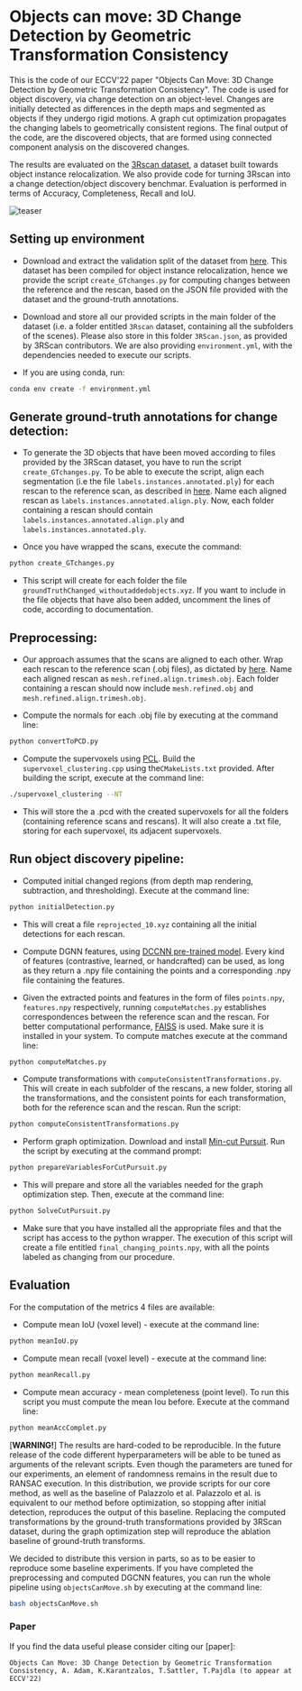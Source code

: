 # Objects can move: 3D Change Detection by Geometric Transformation Consistency

This is the code of our ECCV'22 paper "Objects Can Move: 3D Change Detection by Geometric Transformation Consistency". The code is used for object discovery, via change detection on an object-level. Changes are initially detected as differences in the depth maps and segmented as objects if they undergo rigid motions. A graph cut optimization propagates the changing labels to geometrically consistent regions. The final output of the code, are the discovered objects, that are formed using connected component analysis on the discovered changes.

The results are evaluated on the [3Rscan dataset](https://arxiv.org/pdf/1908.06109.pdf), a dataset built towards object instance relocalization. We also provide code for turning 3Rscan into a change detection/object discovery benchmar. Evaluation is performed in terms of Accuracy, Completeness, Recall and IoU.

![teaser](data/img/teaser.png)




## Setting up environment
* Download and extract the validation split of the dataset from [here](https://waldjohannau.github.io/RIO/). This dataset has been compiled for object instance relocalization, hence we provide the script `create_GTchanges.py` for computing changes between the reference and the rescan, based on the JSON file provided with the dataset and the ground-truth annotations.

* Download and store all our provided scripts in the main folder of the dataset (i.e. a folder entitled `3Rscan` dataset, containing all the subfolders of the scenes). Please also store in this folder `3RScan.json`, as provided by 3RScan contributors. We are also providing `environment.yml`, with the dependencies needed to execute our scripts.

* If you are using conda, run:
``` bash
conda env create -f environment.yml
```

## Generate ground-truth annotations for change detection:

* To generate the 3D objects that have been moved according to files provided by the 3RScan dataset, you have to run the script `create_GTchanges.py`. To be able to execute the script, align each segmentation (i.e the file `labels.instances.annotated.ply`) for each rescan to the reference scan, as described in [here](https://waldjohannau.github.io/RIO/). Name each aligned rescan as `labels.instances.annotated.align.ply`. Now, each folder containing a rescan should contain `labels.instances.annotated.align.ply` and `labels.instances.annotated.ply`.

* Once you have wrapped the scans, execute the command:
```bash
python create_GTchanges.py
```

* This script  will create for each folder the file `groundTruthChanged_withoutaddedobjects.xyz`. If you want to include in the file objects that have also been added, uncomment the lines of code, according to documentation.

## Preprocessing:


* Our approach assumes that the scans are aligned to each other. Wrap each rescan to the reference scan (.obj files), as dictated by [here](https://waldjohannau.github.io/RIO/). Name each aligned rescan as `mesh.refined.align.trimesh.obj`. Each folder containing a rescan should now include `mesh.refined.obj` and `mesh.refined.align.trimesh.obj`.


* Compute the normals for each .obj file by executing at the command line:
```bash
python convertToPCD.py
```

* Compute the supervoxels using [PCL](https://pointclouds.org/documentation/tutorials/supervoxel_clustering.html). Build the `supervoxel_clustering.cpp` using the`CMakeLists.txt` provided. After building the script, execute at the command line:
```bash
./supervoxel_clustering --NT
```

 * This will store the a .pcd with the created supervoxels for all the folders (containing reference scans and rescans). It will also create a .txt file, storing for each supervoxel, its adjacent supervoxels.


## Run object discovery pipeline:

* Computed initial changed regions (from depth map rendering, subtraction, and thresholding). Execute at the command line:
```bash
python initialDetection.py
```
* This will creat a file `reprojected_10.xyz`  containing all the initial detections for each rescan.


* Compute DGNN features, using [DCCNN pre-trained model]( https://github.com/AnTao97/dgcnn.pytorch).  Every kind of features (contrastive, learned, or handcrafted) can be used, as long as they return a .npy file containing the points and a corresponding .npy file containing the features.



* Given the extracted points and features in the form of files `points.npy`, `features.npy` respectively, running `computeMatches.py` establishes correspondences between the reference scan and the rescan. For better computational performance, [FAISS](https://github.com/facebookresearch/faiss) is used. Make sure it is installed in your system. To compute matches execute at the command line:
```bash
python computeMatches.py
```
* Compute transformations with `computeConsistentTransformations.py`. This will create in each subfolder of the rescans, a new folder, storing all the transformations, and the consistent points for each transformation, both for the reference scan and the rescan. Run the script:
 ```bash
 python computeConsistentTransformations.py
```

* Perform graph optimization.  Download and install [Min-cut Pursuit](https://gitlab.com/1a7r0ch3/parallel-cut-pursuit).
Run the script by executing at the command prompt:
 ```bash
python prepareVariablesForCutPursuit.py
```
* This will prepare and store all the variables needed for the graph optimization step. Then, execute at the command line:
```bash
python SolveCutPursuit.py
```
* Make sure that you have installed all the appropriate files and that the script has access to the python wrapper. The execution of this script will create a file entitled `final_changing_points.npy`, with all the points labeled as changing from our procedure.

## Evaluation

For the computation of the metrics 4 files are available:
*  Compute mean IoU (voxel level) - execute at the command line:
 ```bash
python meanIoU.py
```
*  Compute mean recall (voxel level) - execute at the command line:
```bash
python meanRecall.py
```
*  Compute mean accuracy -  mean completeness (point level). To run this script you must compute the mean Iou before. Execute at the command line:
```bash
python meanAccComplet.py
```

[**WARNING!**] The results are hard-coded to be reproducible. In the future release of the code different hyperparameters will be able to be tuned as arguments of the relevant scripts. Even though the parameters are tuned for our experiments,  an element of randomness remains in the result due to RANSAC execution.
In this distribution, we provide scripts for our core method, as well as the baseline of Palazzolo et al. Palazzolo et al. is equivalent to our method before optimization, so stopping after initial detection, reproduces the output of this baseline. Replacing the computed transformations by the ground-truth transformations provided by 3RScan dataset, during the graph optimization step will reproduce the ablation baseline of ground-truth transforms. 

We decided to distribute this version in parts, so as to be easier to reproduce some baseline experiments. If you have completed the preprocessing and computed DGCNN features, you can run the whole pipeline using `objectsCanMove.sh` by executing at the command line:
 ```bash
bash objectsCanMove.sh
```


### Paper
If you find the data useful please consider citing our [paper]:

```
Objects Can Move: 3D Change Detection by Geometric Transformation Consistency, A. Adam, K.Karantzalos, T.Sattler, T.Pajdla (to appear at ECCV'22)
```
